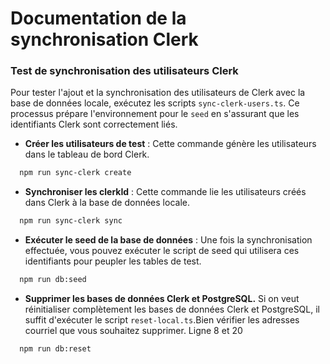 # Documentation de la synchronisation Clerk

### **Test de synchronisation des utilisateurs Clerk**

Pour tester l'ajout et la synchronisation des utilisateurs de Clerk avec la base de données locale, exécutez les scripts `sync-clerk-users.ts`. Ce processus prépare l'environnement pour le `seed` en s'assurant que les identifiants Clerk sont correctement liés.

- **Créer les utilisateurs de test** : Cette commande génère les utilisateurs dans le tableau de bord Clerk.
```bash
  npm run sync-clerk create
```

- **Synchroniser les clerkId** : Cette commande lie les utilisateurs créés dans Clerk à la base de données locale.
```bash
  npm run sync-clerk sync
```

- **Exécuter le seed de la base de données** : Une fois la synchronisation effectuée, vous pouvez exécuter le script de seed qui utilisera ces identifiants pour peupler les tables de test.
```bash
  npm run db:seed
```

- **Supprimer les bases de données Clerk et PostgreSQL.** Si on veut réinitialiser complètement les bases de données Clerk et PostgreSQL, il suffit d'exécuter le script   `reset-local.ts`.Bien vérifier les adresses courriel que vous souhaitez supprimer. Ligne 8 et 20
```bash
  npm run db:reset
```